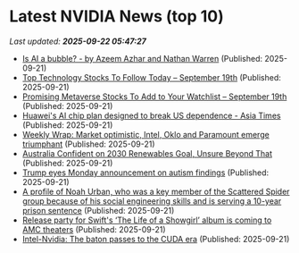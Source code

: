 # Latest NVIDIA News (top 10)
_Last updated: **2025-09-22 05:47:27**_

- [ Is AI a bubble? - by Azeem Azhar and Nathan Warren](https://www.exponentialview.co/p/is-ai-a-bubble) (Published: 2025-09-21)
- [Top Technology Stocks To Follow Today – September 19th](https://www.etfdailynews.com/2025/09/21/top-technology-stocks-to-follow-today-september-19th/) (Published: 2025-09-21)
- [Promising Metaverse Stocks To Add to Your Watchlist – September 19th](https://www.etfdailynews.com/2025/09/21/promising-metaverse-stocks-to-add-to-your-watchlist-september-19th/) (Published: 2025-09-21)
- [Huawei's AI chip plan designed to break US dependence - Asia Times](https://asiatimes.com/2025/09/huaweis-ai-chip-plan-designed-to-break-us-dependence/) (Published: 2025-09-21)
- [Weekly Wrap: Market optimistic, Intel, Oklo and Paramount emerge triumphant](https://www.thestreet.com/markets/weekly-wrap-market-optimistic-intel-oklo-and-paramount-emerge-triumphant) (Published: 2025-09-21)
- [Australia Confident on 2030 Renewables Goal, Unsure Beyond That](https://biztoc.com/x/4d64b588c1567bf5) (Published: 2025-09-21)
- [Trump eyes Monday announcement on autism findings](https://biztoc.com/x/d0962005530e6326) (Published: 2025-09-21)
- [A profile of Noah Urban, who was a key member of the Scattered Spider group because of his social engineering skills and is serving a 10-year prison sentence](https://biztoc.com/x/0e4a790dbb4cf532) (Published: 2025-09-21)
- [Release party for Swift's ‘The Life of a Showgirl’ album is coming to AMC theaters](https://biztoc.com/x/ad0712afa2eaf578) (Published: 2025-09-21)
- [Intel-Nvidia: The baton passes to the CUDA era](https://siliconangle.com/2025/09/20/intel-nvidia-baton-passes-cuda-era/) (Published: 2025-09-21)
